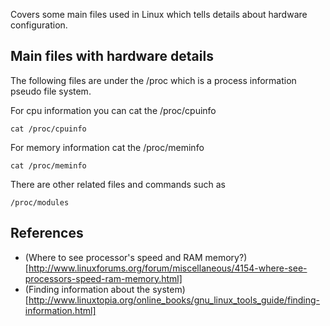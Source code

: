 Covers some main files used in Linux which tells details about hardware configuration. 

## Main files with hardware details

The following files are under the /proc which is a process information pseudo file system. 

For cpu information you can cat the /proc/cpuinfo

    cat /proc/cpuinfo

For memory information cat the /proc/meminfo

    cat /proc/meminfo

There are other related files and commands such as 

    /proc/modules

## References

* (Where to see processor's speed and RAM memory?)[http://www.linuxforums.org/forum/miscellaneous/4154-where-see-processors-speed-ram-memory.html]
* (Finding information about the system)[http://www.linuxtopia.org/online_books/gnu_linux_tools_guide/finding-information.html]
